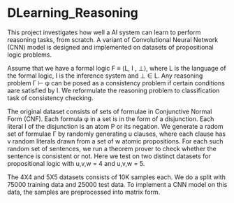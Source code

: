 # DLearning_Reasoning

This project investigates how well a AI system can learn to perform reasoning tasks, from scratch. A variant of Convolutional Neural Network (CNN) model is designed and implemented on datasets of propositional logic problems. 

Assume that we have a formal logic F ≡ ⟨L, I , ⊥⟩, where L is the language of the formal logic, I is the inference system and ⊥ ∈ L. Any reasoning problem Γ ⊢ φ can be posed as a consistency problem if certain conditions aare satisfied by I. We reformulate the reasoning problem to classification task of consistency checking.

The original dataset consists of sets of formulae in Conjunctive Normal Form (CNF). Each formula φ in a set is in the form of a disjunction. Each literal l of the disjunction is an atom P or its negation. We generate a radom set of formulae Γ by randomly generating u clauses, where each clause has v random literals drawn from a set of w atomic propositions. For each such random set of sentences, we run a theorem prover to check whether the sentence is consistent or not. Here we test on two distinct datasets for propositional logic with u,v,w = 4 and u,v,w = 5.

The 4X4 and 5X5 datasets consists of 10K samples each. We do a split with 75000 training data and 25000 test data. To implement a CNN model on this data, the samples are preprocessed into matrix form.
